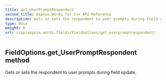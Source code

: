 ```yaml
---
title: get_UserPromptRespondent
second_title: Aspose.Words for C++ API Reference
description: Gets or sets the respondent to user prompts during field update. 
type: docs
weight: 0
url: /cpp/aspose.words.fields/fieldoptions/get_userpromptrespondent/
---
```

## FieldOptions.get_UserPromptRespondent method


Gets or sets the respondent to user prompts during field update. 

